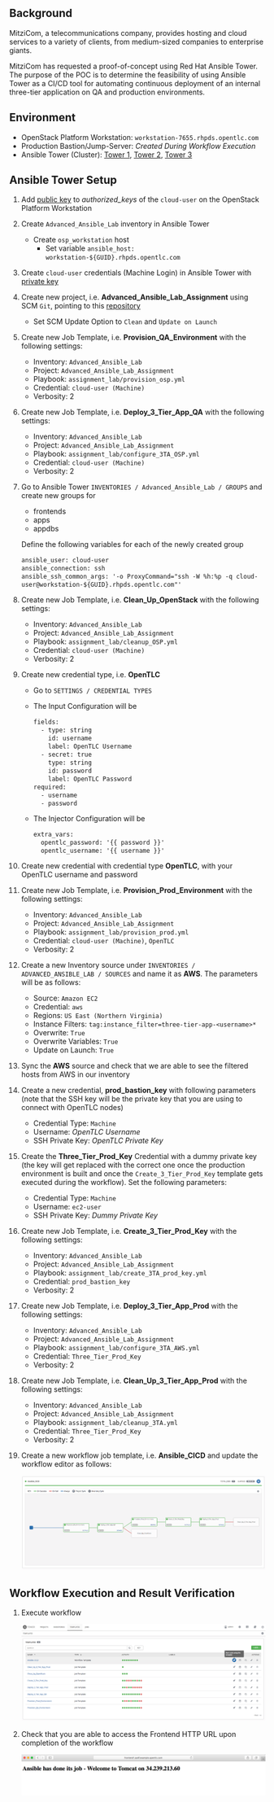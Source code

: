 ## Background ##

MitziCom, a telecommunications company, provides hosting and cloud services to a variety of clients, from medium-sized companies to enterprise giants.

MitziCom has requested a proof-of-concept using Red Hat Ansible Tower. The purpose of the POC is to determine the feasibility of using Ansible Tower as a CI/CD tool for automating continuous deployment of an internal three-tier application on QA and production environments.


## Environment ##

- OpenStack Platform Workstation: `workstation-7655.rhpds.opentlc.com`
- Production Bastion/Jump-Server: *Created During Workflow Execution*
- Ansible Tower (Cluster): [Tower 1](https://tower1.ffe9.example.opentlc.com), [Tower 2](https://tower2.ffe9.example.opentlc.com), [Tower 3](https://tower3.ffe9.example.opentlc.com)


## Ansible Tower Setup ##

1. Add [public key](http://www.opentlc.com/download/ansible_bootcamp/openstack_keys/openstack.pub) to *authorized_keys* of the `cloud-user` on the OpenStack Platform Workstation

2. Create `Advanced_Ansible_Lab` inventory in Ansible Tower
    - Create `osp_workstation` host
      - Set variable `ansible_host: workstation-${GUID}.rhpds.opentlc.com`

3. Create `cloud-user` credentials (Machine Login) in Ansible Tower with [private key](http://www.opentlc.com/download/ansible_bootcamp/openstack_keys/openstack.pem) 

4. Create new project, i.e. **Advanced_Ansible_Lab_Assignment** using SCM `Git`, pointing to this [repository](https://github.com/eanylin/ansible-lab)
    - Set SCM Update Option to `Clean` and `Update on Launch`

5. Create new Job Template, i.e. **Provision_QA_Environment** with the following settings:
    - Inventory: `Advanced_Ansible_Lab`
    - Project: `Advanced_Ansible_Lab_Assignment`
    - Playbook: `assignment_lab/provision_osp.yml`
    - Credential: `cloud-user (Machine)`
    - Verbosity: 2

6. Create new Job Template, i.e. **Deploy_3_Tier_App_QA** with the following settings:
    - Inventory: `Advanced_Ansible_Lab`
    - Project: `Advanced_Ansible_Lab_Assignment`
    - Playbook: `assignment_lab/configure_3TA_OSP.yml`
    - Credential: `cloud-user (Machine)`
    - Verbosity: 2

7. Go to Ansible Tower `INVENTORIES / Advanced_Ansible_Lab / GROUPS` and create new groups for
    - frontends
    - apps
    - appdbs

   Define the following variables for each of the newly created group
   ```
   ansible_user: cloud-user
   ansible_connection: ssh
   ansible_ssh_common_args: '-o ProxyCommand="ssh -W %h:%p -q cloud-user@workstation-${GUID}.rhpds.opentlc.com"'
   ```  

8. Create new Job Template, i.e. **Clean_Up_OpenStack** with the following settings:
    - Inventory: `Advanced_Ansible_Lab`
    - Project: `Advanced_Ansible_Lab_Assignment`
    - Playbook: `assignment_lab/cleanup_OSP.yml`
    - Credential: `cloud-user (Machine)`
    - Verbosity: 2

9. Create new credential type, i.e. **OpenTLC**
    - Go to `SETTINGS / CREDENTIAL TYPES`
    - The Input Configuration will be

      ```
      fields:
        - type: string
          id: username
          label: OpenTLC Username
        - secret: true
          type: string
          id: password
          label: OpenTLC Password
      required:
        - username
        - password
      ```
    - The Injector Configuration will be

      ```
      extra_vars:
        opentlc_password: '{{ password }}'
        opentlc_username: '{{ username }}'
      ```

10. Create new credential with credential type **OpenTLC**, with your OpenTLC username and password

11. Create new Job Template, i.e. **Provision_Prod_Environment** with the following settings:
    - Inventory: `Advanced_Ansible_Lab`
    - Project: `Advanced_Ansible_Lab_Assignment`
    - Playbook: `assignment_lab/provision_prod.yml`
    - Credential: `cloud-user (Machine)`, `OpenTLC`
    - Verbosity: 2

12. Create a new Inventory source under `INVENTORIES / ADVANCED_ANSIBLE_LAB / SOURCES` and name it as **AWS**. The parameters will be as follows:
    - Source: `Amazon EC2`
    - Credential: `aws`
    - Regions: `US East (Northern Virginia)`
    - Instance Filters: `tag:instance_filter=three-tier-app-<username>*`
    - Overwrite: `True`
    - Overwrite Variables: `True`
    - Update on Launch: `True`

13. Sync the **AWS** source and check that we are able to see the filtered hosts from AWS in our inventory

14. Create a new credential, **prod_bastion_key** with following parameters (note that the SSH key will be the private key that you are using to connect with OpenTLC nodes)
    - Credential Type: `Machine`
    - Username: *OpenTLC Username*
    - SSH Private Key: *OpenTLC Private Key*

15. Create the **Three_Tier_Prod_Key** Credential with a dummy private key (the key will get replaced with the correct one once the production environment is built and once the `Create_3_Tier_Prod_Key` template gets executed during the workflow). Set the following parameters:
    - Credential Type: `Machine`
    - Username: `ec2-user`
    - SSH Private Key: *Dummy Private Key*

16. Create new Job Template, i.e. **Create_3_Tier_Prod_Key** with the following settings:
    - Inventory: `Advanced_Ansible_Lab`
    - Project: `Advanced_Ansible_Lab_Assignment`
    - Playbook: `assignment_lab/create_3TA_prod_key.yml`
    - Credential: `prod_bastion_key`
    - Verbosity: 2

17. Create new Job Template, i.e. **Deploy_3_Tier_App_Prod** with the following settings:
    - Inventory: `Advanced_Ansible_Lab`
    - Project: `Advanced_Ansible_Lab_Assignment`
    - Playbook: `assignment_lab/configure_3TA_AWS.yml`
    - Credential: `Three_Tier_Prod_Key`
    - Verbosity: 2

18. Create new Job Template, i.e. **Clean_Up_3_Tier_App_Prod** with the following settings:
    - Inventory: `Advanced_Ansible_Lab`
    - Project: `Advanced_Ansible_Lab_Assignment`
    - Playbook: `assignment_lab/cleanup_3TA.yml`
    - Credential: `Three_Tier_Prod_Key`
    - Verbosity: 2

19. Create a new workflow job template, i.e. **Ansible_CICD** and update the workflow editor as follows:

    ![workflow](images/workflow.png)


## Workflow Execution and Result Verification ##

1. Execute workflow

   ![workflow](images/templates.png)

2. Check that you are able to access the Frontend HTTP URL upon completion of the workflow

    ![workflow](images/frontend.png)
